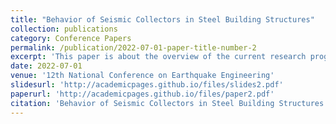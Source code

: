 ```yaml
---
title: "Behavior of Seismic Collectors in Steel Building Structures"
collection: publications
category: Conference Papers
permalink: /publication/2022-07-01-paper-title-number-2
excerpt: 'This paper is about the overview of the current research program on Steel Seismic Collectors.'
date: 2022-07-01
venue: '12th National Conference on Earthquake Engineering'
slidesurl: 'http://academicpages.github.io/files/slides2.pdf'
paperurl: 'http://academicpages.github.io/files/paper2.pdf'
citation: 'Behavior of Seismic Collectors in Steel Building Structures.'
---
```

